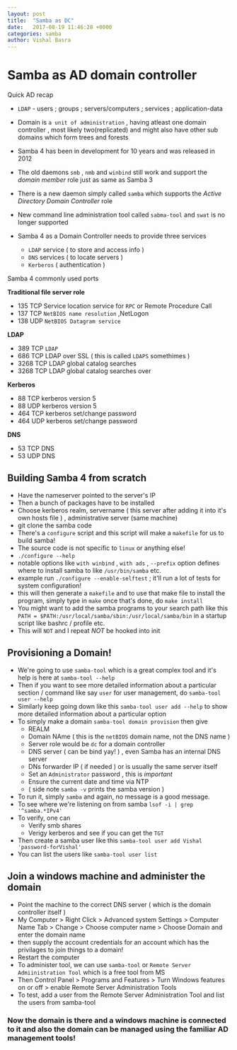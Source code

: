```yaml
---
layout: post
title:  "Samba as DC"
date:   2017-08-19 11:46:28 +0000
categories: samba
author: Vishal Basra
---
```

# Samba as AD domain controller 

Quick AD recap 

- `LDAP` - users ; groups ; servers/computers ; services ; application-data 
- Domain is `a unit of administration` , having atleast one domain controller , most likely two(replicated) and might also have other sub domains which form trees and forests
- Samba 4 has been in development for 10 years and was released in 2012 
- The old daemons `smb` , `nmb` and `winbind` still work and support the _domain member_ role just as same as Samba 3
- There is a new daemon simply called `samba` which supports the _Active Directory Domain Controller_ role 
- New command line administration tool called `sabma-tool` and `swat` is no longer supported 

- Samba 4 as a Domain Controller needs to provide three services 
  - `LDAP` service ( to store and access info )  
  - `DNS` services ( to locate servers ) 
  - `Kerberos` ( authentication ) 


Samba 4 commonly used ports 

**Traditional file server role**

- 135	TCP	Service location service for `RPC` or Remote Procedure Call
- 137	TCP	`NetBIOS name resolution` ,NetLogon
- 138 	UDP	`NetBIOS Datagram service` 

**LDAP**
- 389	TCP	`LDAP`
- 686	TCP	LDAP over SSL ( this is called `LDAPS` somethimes ) 
- 3268	TCP	LDAP global catalog searches 
- 3268	TCP	LDAP global catalog searches over

**Kerberos**
- 88	TCP	kerberos version 5
- 88	UDP	kerberos version 5
- 464	TCP	kerberos set/change password
- 464	UDP	kerberos set/change password

**DNS**
- 53	TCP	DNS
- 53 	UDP 	DNS


## Building Samba 4 from scratch 

- Have the nameserver pointed to the server's IP
- Then a bunch of packages have to be installed 
- Choose kerberos realm, servername ( this server after adding it into it's own hosts file ) , administrative server (same machine) 
- git clone the samba code 
- There's a `configure` script and this script will make a `makefile` for us to build samba! 
- The source code is not specific to `linux` or anything else!
- `./configure --help`
- notable options like `with winbind` , `with ads` , `--prefix` option defines where to install samba to like `/usr/bin/samba` etc. 
- example run `./configure --enable-selftest` ; it'll run a lot of tests for system configuration! 
- this will then generate a `makefile` and to use that make file to install the program, simply type in `make` once that's done, do `make install`
- You might want to add the samba programs to your search path like this ` PATH = $PATH:/usr/local/samba/sbin:/usr/local/samba/bin` in a startup script like bashrc / profile etc. 
- This will `NOT` and I repeat *NOT* be hooked into init

## Provisioning a Domain!

- We're going to use `samba-tool` which is a great complex tool and it's help is here at `samba-tool --help`
- Then if you want to see more detailed information about a particular section / command like say `user` for user management, do `samba-tool user --help`
- Similarly keep going down like this `samba-tool user add --help` to show more detailed information about a particular option 
- To simply make a domain `samba-tool domain provision`  then give 
  - REALM
  - Domain NAme ( this is the `netBIOS` domain name, not the DNS name ) 
  - Server role would be `dc` for a domain controller 
  - DNS server ( can be bind yay! ) , even Samba has an internal DNS server  
  - DNs forwarder IP ( if needed ) or is usually the same server itself 
  - Set an `Administrator` password , this is *important*
  - Ensure the current date and time via NTP 
  - ( side note `samba -v` prints the samba version ) 
- To run it, simply `samba` and again, no message is a good message.
- To see where we're listening on from samba `lsof -i | grep '^samba.*IPv4'`
- To verify, one can 
  - Verify smb shares 
  - Verigy kerberos and see if you can get the `TGT` 
- Then create a samba user like this `samba-tool user add Vishal 'password-forVishal'`
- You can list the users like `samba-tool user list`

## Join a windows machine and administer the domain 

- Point the machine to the correct DNS server ( which is the domain controller itself ) 
- My Computer > Right Click > Advanced system Settings > Computer Name Tab > Change > Choose computer name > Choose Domain and enter the domain name 
- then supply the account credentials for an account which has the privilages to join things to a domain! 
- Restart the computer 
- To administer tool, we can use `samba-tool` or `Remote Server Admiinistration Tool` which is a free tool from MS
- Then Control Panel > Programs and Features > Turn Windows features on or off > enable Remote Server Administration Tools 
- To test, add a user from the Remote Server Administration Tool and list the users from samba-tool 


### Now the domain is there and a windows machine is connected to it and also the domain can be managed using the familiar AD management tools!
